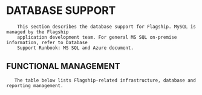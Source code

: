 # DATABASE SUPPORT
        This section describes the database support for Flagship. MySQL is managed by the Flagship 
        application development team. For general MS SQL on-premise information, refer to Database
        Support Runbook: MS SQL and Azure document.	 

## FUNCTIONAL MANAGEMENT
       The table below lists Flagship-related infrastructure, database and reporting management.
